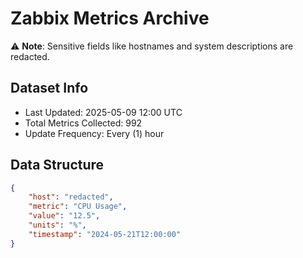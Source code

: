 # Zabbix Metrics Archive

⚠️ **Note**: Sensitive fields like hostnames and system descriptions are redacted.

## Dataset Info
- Last Updated: 2025-05-09 12:00 UTC
- Total Metrics Collected: 992
- Update Frequency: Every (1) hour

## Data Structure
```json
{
    "host": "redacted",
    "metric": "CPU Usage",
    "value": "12.5",
    "units": "%",
    "timestamp": "2024-05-21T12:00:00"
}
```
